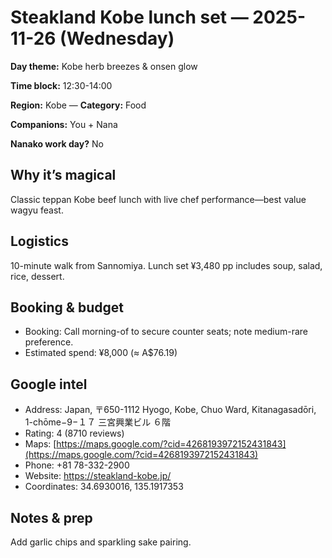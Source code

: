 # Steakland Kobe lunch set — 2025-11-26 (Wednesday)

**Day theme:** Kobe herb breezes & onsen glow

**Time block:** 12:30-14:00

**Region:** Kobe — **Category:** Food

**Companions:** You + Nana

**Nanako work day?** No

## Why it’s magical
Classic teppan Kobe beef lunch with live chef performance—best value wagyu feast.

## Logistics
10-minute walk from Sannomiya. Lunch set ¥3,480 pp includes soup, salad, rice, dessert.

## Booking & budget
- Booking: Call morning-of to secure counter seats; note medium-rare preference.
- Estimated spend: ¥8,000 (≈ A$76.19)

## Google intel
- Address: Japan, 〒650-1112 Hyogo, Kobe, Chuo Ward, Kitanagasadōri, 1-chōme−9−１７ 三宮興業ビル ６階
- Rating: 4 (8710 reviews)
- Maps: [https://maps.google.com/?cid=4268193972152431843](https://maps.google.com/?cid=4268193972152431843)
- Phone: +81 78-332-2900
- Website: https://steakland-kobe.jp/
- Coordinates: 34.6930016, 135.1917353

## Notes & prep
Add garlic chips and sparkling sake pairing.
